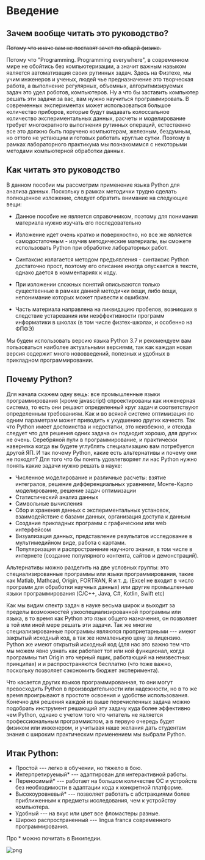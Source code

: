# Введение

## Зачем вообще читать это руководство?

<s>Потому что иначе вам не поставят зачет по общей физике.</s>

Потому что "Programming. Programming everywhere", в современном мире не обойтись без компьютеризации, а значит важным навыком является автоматизация своих рутинных задач. Здесь на Физтехе, мы учим инженеров и ученых, людей чье предназначение это творческая работа, а выполнение регулярных, объемных, алгоритмизируемых задач это удел роботов, компьютеров. Ну а что бы заставить компьютер решать эти задачи за вас, вам нужно научиться программировать.
В современных экспериментах может использоваться большое количество приборов, которые будут выдавать колоссальное количество экспериментальных данных, расчеты и моделирование требует многократного выполнения рутинных операций, естественно все это должно быть поручено компьютерам, железным, бездумным, но оттого не устающим и готовых работать круглые сутки. Поэтому в рамках лабораторного практикума мы познакомимся с некоторыми методами компьютерной обработки данных.

## Как читать это руководство

В данном пособии мы рассмотрим применение языка Python для анализа данных. Поскольку в рамках методички трудно сделать полноценное изложение, следует обратить внимание на следующие вещи:

* Данное пособие не является справочником, поэтому для понимания материала нужно  изучать его последовательно

* Изложение идет очень кратко и поверхностно, но все же является самодостаточным - изучив методические материалы, вы сможете использовать Python при обработке лабораторных работ.

* Синтаксис излагается методом предъявления - синтаксис Python достаточно прост, поэтому его описание иногда опускается в тексте, однако дается в комментариях к коду.

* При изложении сложных понятий описываются только существенные в рамках данной методички вещи, либо вещи, непонимание которых может привести к ошибкам.

* Часть материала направлена на ликвидацию пробелов, возникших в следствие устаревания или неэффективности программ информатики в школах (в том числе физтех-школах, и особенно на ФПФЭ)

Мы будем использовать версию языка Python 3.7 и рекомендуем вам пользоваться наиболее актуальными версиями, так как каждая новая версия содержит много нововведений, полезных и удобных в прикладном программировании.

## Почему Python?

Для начала скажем одну вещь: все промышленные языки программирования  (кроме javascript) спроектированы как инженерная система, то есть они решают определенный круг задач и соответствуют определенным требованиям. Как и во всякой системе оптимизация по одним параметрам может приводить к ухудшению других качеств. Так что Python имеет достоинства и недостатки, это неизбежно, и отсюда следует что для решения одних задача он подходит хорошо, для других не очень. Серебряной пули в программирование, и практически наверняка когда вы будете углублять специализацию вам потребуется другой ЯП.
И так почему Python, какие есть альтернативы и почему они не походят?
Для того что бы понять удовлетворяет ли нас Python нужно понять какие задачи нужно решать в науке:

* Численное моделирование и различные расчеты: взятие интегралов, решение дифференциальных уравнении, Монте-Карло моделирование, решение задач оптимизации
* Статистический анализ данных
* Символьные вычисления
* Сбор и хранения данных с экспериментальных установок, взаимодействие с базами данных, организация доступа к данным
* Создание прикладных программ с графическим или web интерфейсом
* Визуализация данных, представление результатов исследование в мультимедийном виде, работа с картами.
* Популяризация и распространение научного знания, в том числе в интернете (создание популярного контента, сайтов и демонстраций).

 Альтернативы можно разделить на две условных группы: это специализированные программы или языки программирования, такие как Matlab, Mathcad, Origin, FORTRAN, R и т. д. (Excel не входит в число программ для обработки научных данных) или другие промышленные языки программирования (C/C++, Java, C#, Kotlin, Swift etc)

Как мы видим спектр задач в науке весьма широк и выходит за пределы возможностей узкоспециализированной программы или языка, в то время как Python это язык общего назначения, он позволяет в той или иной мере решать эти задачи. Так же многие специализированные программы
 являются проприетарными --- имеют закрытый исходный код, а так же немаленькую цену за лицензию. Python же имеют открытый исходный код (для нас это важно тем что мы можем явно узнать как работает тот или ной функционал, когда программы тип Origin это черный ящик, работающий на неизвестных принципах) и и распространяются бесплатно (что тоже важно, поскольку позволяет сэкономить бюджет эксперимента).

 Что касается других языков программированная, то они могут превосходить Python в производительности или надежности, но в то же время проигрывают в простоте освоения и удобстве использования.
 Конечно для решения каждой из выше перечисленных задача можно подобрать инструмент решающий эту задачу куда более эффективно чем Python, однако с учетом того что читатель не является профессиональным программистом, а в первую очередь будет физиком или инженером, и учитывая наше желания дать студентам знания с широким практическим применением мы выбрали Python.
 
## Итак Python:

* Простой --- легко в обучении, но тяжело в бою.
* Интерпретируемый* --- адаптирован для интерактивной работы.
* Переносимый* --- работает на большом количестве ОС и устройств без необходимости в адаптации кода к конкретной платформе.
* Высокоуровневый* --- позволяет работать с абстракциями более приближенным к предметы исследования, чем к устройству компьютера.
* Удобный --- на вкус или цвет все фломастеры разные.
* Широко распространенный --- lingua franca современного программирования.

Про * можно почитать в Википедии.

![png](https://xkcd.ru/i/353_v1.png)
